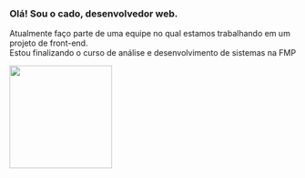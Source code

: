 ### Olá! Sou o cado, desenvolvedor web.

Atualmente faço parte de uma equipe no qual estamos trabalhando em um projeto de front-end.<br>
Estou finalizando o curso de análise e desenvolvimento de sistemas na FMP

<div>
  <img height="180em" src=" https://github-readme-stats.vercel.app/api?username=Ricardo200021&show_icons=false=dracula&include_all_commits=true&count_private=true">
</div>
